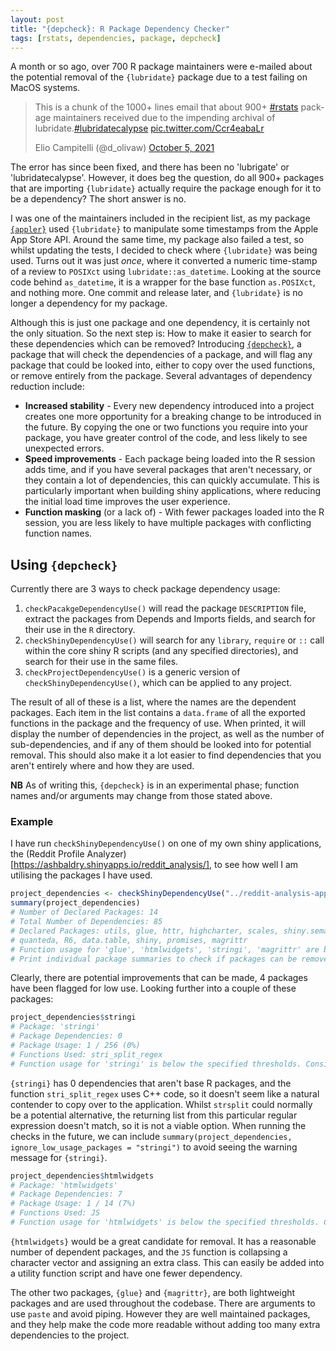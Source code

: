 ```yaml
---
layout: post
title: "{depcheck}: R Package Dependency Checker"
tags: [rstats, dependencies, package, depcheck]
---
```


A month or so ago, over 700 R package maintainers were e-mailed about the potential removal of the `{lubridate}` package due to a test failing on MacOS systems. 

<blockquote class="twitter-tweet"><p lang="en" dir="ltr">This is a chunk of the 1000+ lines email that about 900+ <a href="https://twitter.com/hashtag/rstats?src=hash&amp;ref_src=twsrc%5Etfw">#rstats</a> package maintainers received due to the impending archival of lubridate.<a href="https://twitter.com/hashtag/lubridatecalypse?src=hash&amp;ref_src=twsrc%5Etfw">#lubridatecalypse</a> <a href="https://t.co/Ccr4eabaLr">pic.twitter.com/Ccr4eabaLr</a></p>Elio Campitelli (@d_olivaw) <a href="https://twitter.com/d_olivaw/status/1445440819285176320?ref_src=twsrc%5Etfw">October 5, 2021</a></blockquote> <script async src="https://platform.twitter.com/widgets.js" charset="utf-8"></script>

The error has since been fixed, and there has been no 'lubrigate' or 'lubridatecalypse'. However, it does beg the question, do all 900+ packages that are importing `{lubridate}` actually require the package enough for it to be a dependency? The short answer is no.

I was one of the maintainers included in the recipient list, as my package [`{appler}`](https://github.com/ashbaldry/appler) used `{lubridate}` to manipulate some timestamps from the Apple App Store API. Around the same time, my package also failed a test, so whilst updating the tests, I decided to check where `{lubridate}` was being used. Turns out it was just *once*, where it converted a numeric time-stamp of a review to `POSIXct` using `lubridate::as_datetime`. Looking at the source code behind `as_datetime`, it is a wrapper for the base function `as.POSIXct`, and nothing more. One commit and release later, and `{lubridate}` is no longer a dependency for my package. 

Although this is just one package and one dependency, it is certainly not the only situation. So the next step is: How to make it easier to search for these dependencies which can be removed? Introducing [`{depcheck}`](https://github.com/ashbaldry/depcheck), a package that will check the dependencies of a package, and will flag any package that could be looked into, either to copy over the used functions, or remove entirely from the package. Several advantages of dependency reduction include:

- **Increased stability** - Every new dependency introduced into a project creates one more opportunity for a breaking change to be introduced in the future. By copying the one or two functions you require into your package, you have greater control of the code, and less likely to see unexpected errors.
- **Speed improvements** - Each package being loaded into the R session adds time, and if you have several packages that aren't necessary, or they contain a lot of dependencies, this can quickly accumulate. This is particularly important when building shiny applications, where reducing the initial load time improves the user experience.
- **Function masking** (or a lack of) - With fewer packages loaded into the R session, you are less likely to have multiple packages with conflicting function names.

## Using `{depcheck}`

Currently there are 3 ways to check package dependency usage:

1. `checkPacakgeDependencyUse()` will read the package `DESCRIPTION` file, extract the packages from Depends and Imports fields, and search for their use in the `R` directory.
2. `checkShinyDependencyUse()` will search for any `library`, `require` or `::` call within the core shiny R scripts (and any specified directories), and search for their use in the same files.
3. `checkProjectDependencyUse()` is a generic version of `checkShinyDependencyUse()`, which can be applied to any project.

The result of all of these is a list, where the names are the dependent packages. Each item in the list contains a `data.frame` of all the exported functions in the package and the frequency of use. When printed, it will display the number of dependencies in the project, as well as the number of sub-dependencies, and if any of them should be looked into for potential removal. This should also make it a lot easier to find dependencies that you aren't entirely where and how they are used.

**NB** As of writing this, `{depcheck}` is in an experimental phase; function names and/or arguments may change from those stated above.

### Example

I have run `checkShinyDependencyUse()` on one of my own shiny applications, the (Reddit Profile Analyzer)[https://ashbaldry.shinyapps.io/reddit_analysis/], to see how well I am utilising the packages I have used.

```r
project_dependencies <- checkShinyDependencyUse("../reddit-analysis-app") # ashbaldry/reddit-analysis-app
summary(project_dependencies)
# Number of Declared Packages: 14
# Total Number of Dependencies: 85
# Declared Packages: utils, glue, httr, highcharter, scales, shiny.semantic, htmlwidgets, stringi, 
# quanteda, R6, data.table, shiny, promises, magrittr
# Function usage for 'glue', 'htmlwidgets', 'stringi', 'magrittr' are below the specified thresholds. 
# Print individual package summaries to check if packages can be removed
```

Clearly, there are potential improvements that can be made, 4 packages have been flagged for low use. Looking further into a couple of these packages:

```r
project_dependencies$stringi
# Package: 'stringi'
# Package Dependencies: 0
# Package Usage: 1 / 256 (0%)
# Functions Used: stri_split_regex
# Function usage for 'stringi' is below the specified thresholds. Consider copying used function to reduce dependencies
```

`{stringi}` has 0 dependencies that aren't base R packages, and the function `stri_split_regex` uses C++ code, so it doesn't seem like a natural contender to copy over to the application. Whilst `strsplit` could normally be a potential alternative, the returning list from this particular regular expression doesn't match, so it is not a viable option. When running the checks in the future, we can include `summary(project_dependencies, ignore_low_usage_packages = "stringi")` to avoid seeing the warning message for `{stringi}`.

```r
project_dependencies$htmlwidgets
# Package: 'htmlwidgets'
# Package Dependencies: 7
# Package Usage: 1 / 14 (7%)
# Functions Used: JS
# Function usage for 'htmlwidgets' is below the specified thresholds. Consider copying used function to reduce dependencies
```

`{htmlwidgets}` would be a great candidate for removal. It has a reasonable number of dependent packages, and the `JS` function is collapsing a character vector and assigning an extra class. This can easily be added into a utility function script and have one fewer dependency.

The other two packages, `{glue}` and `{magrittr}`, are both lightweight packages and are used throughout the codebase. There are arguments to use `paste` and avoid piping. However they are well maintained packages, and they help make the code more readable without adding too many extra dependencies to the project.
